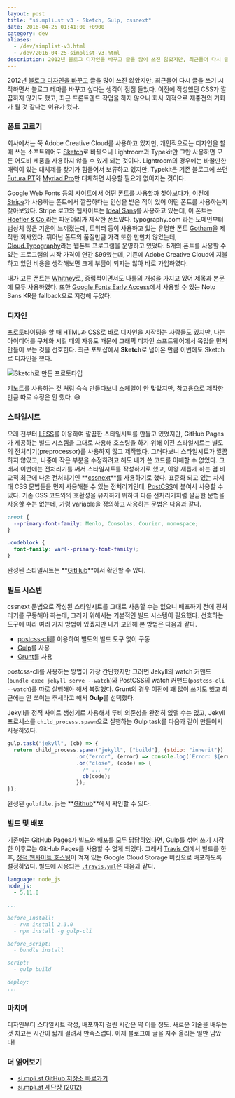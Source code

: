 ```yaml
---
layout: post
title: "si.mpli.st v3 - Sketch, Gulp, cssnext"
date: 2016-04-25 01:41:00 +0900
category: dev
aliases:
  - /dev/simplist-v3.html
  - /dev/2016-04-25-simplist-v3.html
description: 2012년 블로그 디자인을 바꾸고 글을 많이 쓰진 않았지만, 최근들어 다시 글을 쓰기 시작하면서 블로그 테마를 바꾸고 싶다는 생각이 점점 들었다. si.mpli.st의 새로운 테마를 Gulp와 cssnext를 이용하여 작업하였다.
---
```


2012년 [블로그 디자인을 바꾸고](http://si.mpli.st/dev/renewal.html) 글을 많이 쓰진 않았지만, 최근들어 다시 글을 쓰기 시작하면서 블로그 테마를 바꾸고 싶다는 생각이 점점 들었다. 이전에 작성했던 CSS가 깔끔하지 않기도 했고, 최근 프론트엔드 작업을 하지 않으니 회사 외적으로 재충전의 기회가 될 것 같다는 이유가 컸다.

### 폰트 고르기

회사에서는 쭉 Adobe Creative Cloud를 사용하고 있지만, 개인적으로는 디자인을 할 때 쓰는 소프트웨어도 [Sketch](http://si.mpli.st/dev/from-photoshop-to-sketch.html)로 바꿨으니 Lightroom과 Typekit만 그만 사용하면 모든 어도비 제품을 사용하지 않을 수 있게 되는 것이다. Lightroom의 경우에는 바꿀만한 매력이 있는 대체제를 찾기가 힘들어서 보류하고 있지만, Typekit은 기존 블로그에 쓰던 [Futura PT](https://typekit.com/fonts/futura-pt)와 [Myriad Pro](https://typekit.com/fonts/myriad-pro)만 대체하면 사용할 필요가 없어지는 것이다.

Google Web Fonts 등의 사이트에서 어떤 폰트를 사용할까 찾아보다가, 이전에 [Stripe](https://stripe.com/)가 사용하는 폰트에서 깔끔하다는 인상을 받은 적이 있어 어떤 폰트를 사용하는지 찾아보았다. Stripe 로고와 웹사이트는 [Ideal Sans](http://www.typography.com/fonts/ideal-sans/overview/)를 사용하고 있는데, 이 폰트는 [Hoefler & Co.](http://www.typography.com/)라는 파운더리가 제작한 폰트였다. typography.com 라는 도메인부터 범상치 않은 기운이 느껴졌는데, 트위터 등이 사용하고 있는 유명한 폰트 [Gotham](http://www.typography.com/fonts/gotham/overview/)을 제작한 회사였다. 뛰어난 폰트의 품질만큼 가격 또한 만만치 않았는데, [Cloud.Typography](http://www.typography.com/cloud/welcome/)라는 웹폰트 프로그램을 운영하고 있었다. 5개의 폰트를 사용할 수 있는 프로그램의 시작 가격이 연간 $99였는데, 기존에 Adobe Creative Cloud에 지불하고 있던 비용을 생각해보면 크게 부담이 되지는 않아 바로 가입하였다.

내가 고른 폰트는 [Whitney](http://www.typography.com/fonts/whitney/overview/)로, 중립적이면서도 나름의 개성을 가지고 있어 제목과 본문에 모두 사용하였다. 또한 [Google Fonts Early Access](https://www.google.com/fonts/earlyaccess)에서 사용할 수 있는 Noto Sans KR을 fallback으로 지정해 두었다.


### 디자인

프로토타이핑을 할 때 HTML과 CSS로 바로 디자인을 시작하는 사람들도 있지만, 나는 아이디어를 구체화 시킬 때의 자유도 때문에 그래픽 디자인 소프트웨어에서 목업을 먼저 만들어 보는 것을 선호한다. 최근 포토샵에서 **Sketch**로 넘어온 만큼 이번에도 Sketch로 디자인을 했다.

![Sketch로 만든 프로토타입](https://cdn.si.mpli.st/2016-04-25-simplist-v3-sketch.jpg)

키노트를 사용하는 것 처럼 슥슥 만들다보니 스케일이 안 맞았지만, 참고용으로 제작한만큼 따로 수정은 안 했다. 😅


### 스타일시트

오래 전부터 [LESS](http://lesscss.org/)를 이용하여 깔끔한 스타일시트를 만들고 있었지만, GitHub Pages가 제공하는 빌드 시스템을 그대로 사용해 호스팅을 하기 위해 이전 스타일시트는 별도의 전처리기(preprocessor)를 사용하지 않고 제작했다. 그러다보니 스타일시트가 깔끔하지 않았고, 나중에 작은 부분을 수정하려고 해도 내가 쓴 코드를 이해할 수 없었다. 그래서 이번에는 전처리기를 써서 스타일시트를 작성하기로 했고, 이왕 새롭게 하는 겸 비교적 최근에 나온 전처리기인 **[cssnext](http://cssnext.io/)**를 사용하기로 했다. 표준화 되고 있는 차세대 CSS 문법들을 먼저 사용해볼 수 있는 전처리기인데, [PostCSS](https://github.com/postcss/postcss)에 붙여서 사용할 수 있다. 기존 CSS 코드와의 호환성을 유지하기 위하여 다른 전처리기처럼 깔끔한 문법을 사용할 수는 없는데, 가령 variable을 정의하고 사용하는 문법은 다음과 같다.

```css
:root {
  --primary-font-family: Menlo, Consolas, Courier, monospace;
}

.codeblock {
  font-family: var(--primary-font-family);
}
```

완성된 스타일시트는 **[GitHub](https://github.com/premist/si.mpli.st/blob/master/_static/css/main.css)**에서 확인할 수 있다.


### 빌드 시스템

cssnext 문법으로 작성된 스타일시트를 그대로 사용할 수는 없으니 배포하기 전에 전처리기를 구동해야 하는데, 그러기 위해서는 기본적인 빌드 시스템이 필요했다. 선호하는 도구에 따라 여러 가지 방법이 있겠지만 내가 고민해 본 방법은 다음과 같다.

- [postcss-cli](https://www.npmjs.com/package/postcss-cli)를 이용하여 별도의 빌드 도구 없이 구동
- [Gulp](http://gulpjs.com/)를 사용
- [Grunt](http://gruntjs.com/)를 사용

postcss-cli를 사용하는 방법이 가장 간단했지만 그러면 Jekyll의 watch 커맨드(`bundle exec jekyll serve --watch`)와 PostCSS의 watch 커맨드(`postcss-cli --watch`)를 따로 실행해야 해서 복잡했다. Grunt의 경우 이전에 꽤 많이 쓰기도 했고 최근에는 안 쓰이는 추세라고 해서 **Gulp**를 선택했다.

Jekyll을 정적 사이트 생성기로 사용해서 루비 의존성을 완전히 없앨 수는 없고, Jekyll 프로세스를 `child_process.spawn`으로 실행하는 Gulp task를 다음과 같이 만들어서 사용하였다.

```javascript
gulp.task("jekyll", (cb) => {
  return child_process.spawn("jekyll", ["build"], {stdio: "inherit"})
                      .on("error", (error) => console.log(`Error: ${error}`))
                      .on("close", (code) => {
                        /* ... */
                        cb(code);
                      });
});
```

완성된 `gulpfile.js`는 **[Github](https://github.com/premist/si.mpli.st/blob/master/gulpfile.js)**에서 확인할 수 있다.


### 빌드 및 배포

기존에는 GitHub Pages가 빌드와 배포를 모두 담당하였다면, Gulp를 섞어 쓰기 시작한 이후로는 GitHub Pages를 사용할 수 없게 되었다. 그래서 [Travis CI](https://travis-ci.org/premist/si.mpli.st)에서 빌드를 한 후, [정적 웹사이트 호스팅](https://cloud.google.com/storage/docs/website-configuration)이 켜져 있는 Google Cloud Storage 버킷으로 배포하도록 설정하였다. 빌드에 사용되는 [`.travis.yml`](https://github.com/premist/si.mpli.st/blob/master/.travis.yml)은 다음과 같다.

```yaml
language: node_js
node_js:
  - 5.11.0

...

before_install:
  - rvm install 2.3.0
  - npm install -g gulp-cli

before_script:
  - bundle install

script:
  - gulp build

deploy:
...
```


### 마치며

디자인부터 스타일시트 작성, 배포까지 걸린 시간은 약 이틀 정도. 새로운 기술을 배우는 것 치고는 시간이 짧게 걸려서 만족스럽다. 이제 블로그에 글을 자주 올리는 일만 남았다!


### 더 읽어보기

- [si.mpli.st GitHub 저장소 바로가기](https://github.com/premist/si.mpli.st)
- [si.mpli.st 새단장 (2012)](http://si.mpli.st/dev/renewal.html)
